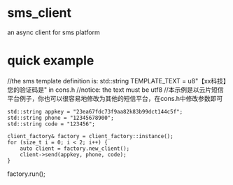 # sms_client
an async client for sms platform

# quick example

  //the sms template definition is: std::string TEMPLATE_TEXT = u8"【xx科技】您的验证码是" in cons.h
	//notice: the text must be utf8
	//本示例是以云片短信平台例子，你也可以很容易地修改为其他的短信平台，在cons.h中修改参数即可

	std::string appkey = "23ea67fdc73f9aa82k83b99dct144c5f"; 
	std::string phone = "12345678900";
	std::string code = "123456";

	client_factory& factory = client_factory::instance();
	for (size_t i = 0; i < 2; i++) {
		auto client = factory.new_client();
		client->send(appkey, phone, code);
	}

  factory.run();
